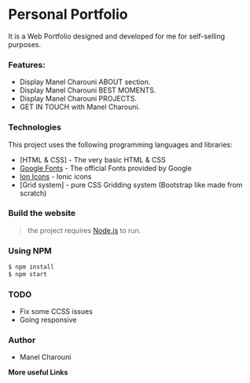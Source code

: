 # Personal Portfolio

It is a Web Portfolio designed and developed for me for self-selling purposes.

### Features:

- Display Manel Charouni ABOUT section.
- Display Manel Charouni BEST MOMENTS.
- Display Manel Charouni PROJECTS.
- GET IN TOUCH with Manel Charouni.

### Technologies

This project uses the following programming languages and libraries:

- [HTML & CSS] - The very basic HTML & CSS
- [Google Fonts] - The official Fonts provided by Google
- [Ion Icons] - Ionic icons
- [Grid system] - pure CSS Gridding system (Bootstrap like made from scratch)

### Build the website

> the project requires [Node.js](https://nodejs.org/) to run.

### Using NPM

```bash
$ npm install
$ npm start
```

### TODO

- Fix some CCSS issues
- Going responsive

### Author

- Manel Charouni

**More useful Links**

[google fonts]: https://fonts.googleapis.com
[ion icons]: https://ionicons.com/
